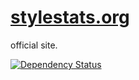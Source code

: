 # [stylestats.org](http://stylestats.org)

official site.

[![Dependency Status](https://david-dm.org/stylestats/stylestats.org.svg)](https://david-dm.org/stylestats/stylestats.org)
